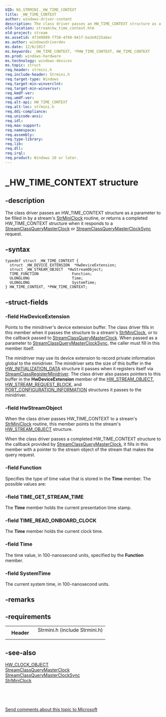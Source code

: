 ```yaml
---
UID: NS.STRMINI._HW_TIME_CONTEXT
title: _HW_TIME_CONTEXT
author: windows-driver-content
description: The class driver passes an HW_TIME_CONTEXT structure as a parameter to be filled in by a stream's StrMiniClock routine, or returns a completed HW_TIME_CONTEXT structure when it responds to a StreamClassQueryMasterClock or StreamClassQueryMasterClockSync request.
old-location: stream\hw_time_context.htm
old-project: stream
ms.assetid: 4f349089-ff50-4f69-941f-ba3e9225abec
ms.author: windowsdriverdev
ms.date: 12/6/2017
ms.keywords: _HW_TIME_CONTEXT, *PHW_TIME_CONTEXT, HW_TIME_CONTEXT
ms.prod: windows-hardware
ms.technology: windows-devices
ms.topic: struct
req.header: strmini.h
req.include-header: Strmini.h
req.target-type: Windows
req.target-min-winverclnt: 
req.target-min-winversvr: 
req.kmdf-ver: 
req.umdf-ver: 
req.alt-api: HW_TIME_CONTEXT
req.alt-loc: strmini.h
req.ddi-compliance: 
req.unicode-ansi: 
req.idl: 
req.max-support: 
req.namespace: 
req.assembly: 
req.type-library: 
req.lib: 
req.dll: 
req.irql: 
req.product: Windows 10 or later.
---
```


# _HW_TIME_CONTEXT structure



## -description
The class driver passes an HW_TIME_CONTEXT structure as a parameter to be filled in by a stream's <a href="stream.strminiclock">StrMiniClock</a> routine, or returns a completed HW_TIME_CONTEXT structure when it responds to a <a href="stream.streamclassquerymasterclock">StreamClassQueryMasterClock</a> or <a href="stream.streamclassquerymasterclocksync">StreamClassQueryMasterClockSync</a> request.



## -syntax

````
typedef struct _HW_TIME_CONTEXT {
  struct _HW_DEVICE_EXTENSION  *HwDeviceExtension;
  struct _HW_STREAM_OBJECT  *HwStreamObject;
  TIME_FUNCTION               Function;
  ULONGLONG                   Time;
  ULONGLONG                   SystemTime;
} HW_TIME_CONTEXT, *PHW_TIME_CONTEXT;
````


## -struct-fields

### -field HwDeviceExtension

Points to the minidriver's device extension buffer. The class driver fills in this member when it passes the structure to a stream's <a href="stream.strminiclock">StrMiniClock</a>, or to the callback passed to <a href="stream.streamclassquerymasterclock">StreamClassQueryMasterClock</a>. When passed as a parameter to <a href="stream.streamclassquerymasterclocksync">StreamClassQueryMasterClockSync</a>, the caller must fill in this member itself.

The minidriver may use its device extension to record private information global to the minidriver. The minidriver sets the size of this buffer in the <a href="stream.hw_initialization_data">HW_INITIALIZATION_DATA</a> structure it passes when it registers itself via <a href="stream.streamclassregisterminidriver">StreamClassRegisterMinidriver</a>. The class driver also passes pointers to this buffer in the <b>HwDeviceExtension</b> member of the <a href="stream.hw_stream_object">HW_STREAM_OBJECT</a>, <a href="stream.hw_stream_request_block">HW_STREAM_REQUEST_BLOCK</a>, and <a href="stream.port_configuration_information">PORT_CONFIGURATION_INFORMATION</a> structures it passes to the minidriver.


### -field HwStreamObject

When the class driver passes HW_TIME_CONTEXT to a stream's <a href="stream.strminiclock">StrMiniClock</a> routine, this member points to the stream's <a href="stream.hw_stream_object">HW_STREAM_OBJECT</a> structure.

When the class driver passes a completed HW_TIME_CONTEXT structure to the callback provided by <a href="stream.streamclassquerymasterclock">StreamClassQueryMasterClock</a>, it fills in this member with a pointer to the stream object of the stream that makes the query request.


### -field Function

Specifies the type of time value that is stored in the <b>Time</b> member. The possible values are:




### -field TIME_GET_STREAM_TIME

The <b>Time</b> member holds the current presentation time stamp.


### -field TIME_READ_ONBOARD_CLOCK

The <b>Time</b> member holds the current clock time.

</dd>
</dl>

### -field Time

The time value, in 100-nanosecond units, specified by the <b>Function</b> member.


### -field SystemTime

The current system time, in 100-nanosecond units.


## -remarks


## -requirements
<table>
<tr>
<th width="30%">
Header

</th>
<td width="70%">
<dl>
<dt>Strmini.h (include Strmini.h)</dt>
</dl>
</td>
</tr>
</table>

## -see-also
<dl>
<dt>
<a href="stream.hw_clock_object">HW_CLOCK_OBJECT</a>
</dt>
<dt>
<a href="stream.streamclassquerymasterclock">StreamClassQueryMasterClock</a>
</dt>
<dt>
<a href="stream.streamclassquerymasterclocksync">StreamClassQueryMasterClockSync</a>
</dt>
<dt>
<a href="stream.strminiclock">StrMiniClock</a>
</dt>
</dl>
 

 

<a href="mailto:wsddocfb@microsoft.com?subject=Documentation%20feedback [stream\stream]:%20HW_TIME_CONTEXT structure%20 RELEASE:%20(12/6/2017)&amp;body=%0A%0APRIVACY STATEMENT%0A%0AWe use your feedback to improve the documentation. We don't use your email address for any other purpose, and we'll remove your email address from our system after the issue that you're reporting is fixed. While we're working to fix this issue, we might send you an email message to ask for more info. Later, we might also send you an email message to let you know that we've addressed your feedback.%0A%0AFor more info about Microsoft's privacy policy, see http://privacy.microsoft.com/en-us/default.aspx." title="Send comments about this topic to Microsoft">Send comments about this topic to Microsoft</a>

